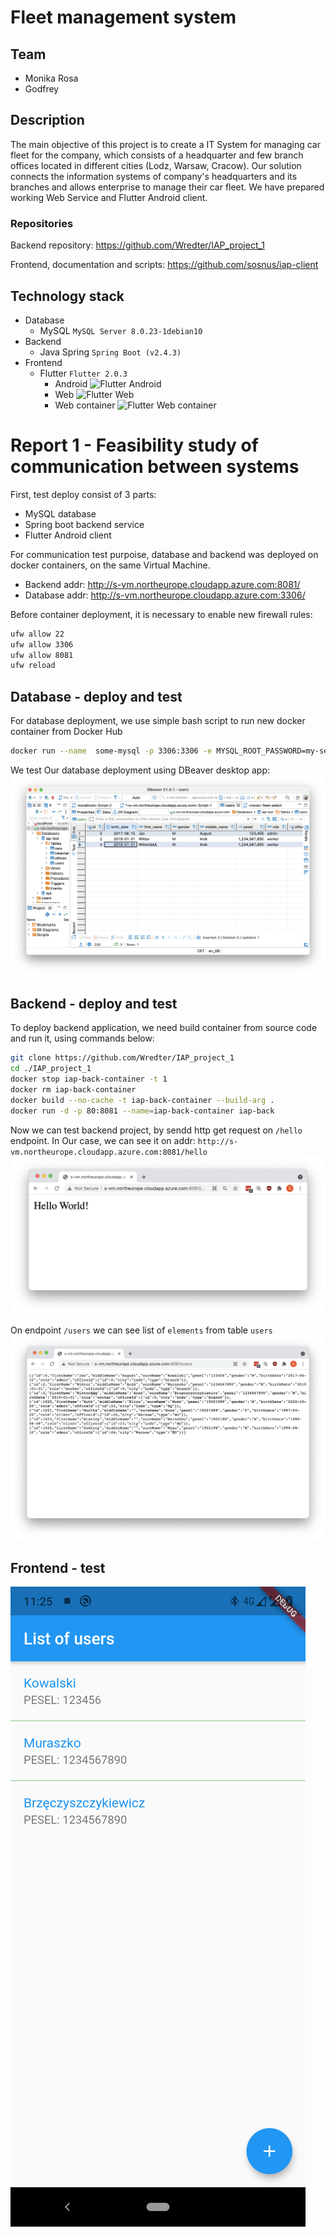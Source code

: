# Fleet management system

## Team
* Monika Rosa
* Godfrey 

## Description
The main objective of this project is to create a IT System for managing car fleet for the company, which consists of a headquarter and few branch offices located in different cities (Lodz, Warsaw, Cracow). Our solution connects the information systems of company's headquarters and its branches and allows enterprise to manage their car fleet. We have prepared working Web Service and Flutter Android client.

### Repositories
Backend repository: https://github.com/Wredter/IAP_project_1

Frontend, documentation and scripts: https://github.com/sosnus/iap-client



## Technology stack

* Database
    * MySQL `MySQL Server 8.0.23-1debian10`
* Backend
    * Java Spring `Spring Boot (v2.4.3)`
* Frontend
    * Flutter `Flutter 2.0.3`
        * Android ![Flutter Android](https://img.shields.io/badge/Android-yes-green)
        * Web ![Flutter Web](https://img.shields.io/badge/Web-not%20yet-red)
        * Web container ![Flutter Web container](https://img.shields.io/badge/Web%20container-not%20yet-red)



# Report 1 - Feasibility study of communication between systems

First, test deploy consist of 3 parts:
* MySQL database
* Spring boot backend service
* Flutter Android client

For communication test purpoise, database and backend was deployed on docker containers, on the same Virtual Machine.
* Backend addr: http://s-vm.northeurope.cloudapp.azure.com:8081/
* Database addr: http://s-vm.northeurope.cloudapp.azure.com:3306/

Before container deployment, it is necessary to enable new firewall rules:
```bash
ufw allow 22
ufw allow 3306
ufw allow 8081
ufw reload
```


## Database - deploy and test

For database deployment, we use simple bash script to run new docker container from Docker Hub
```bash
docker run --name  some-mysql -p 3306:3306 -e MYSQL_ROOT_PASSWORD=my-secret-pw -d mysql
```
We test Our database deployment using DBeaver desktop app:
![DBeaver](./img/db-screen.png)


## Backend - deploy and test

To deploy backend application, we need build container from source code and run it, using commands below:
```bash
git clone https://github.com/Wredter/IAP_project_1
cd ./IAP_project_1
docker stop iap-back-container -t 1
docker rm iap-back-container
docker build --no-cache -t iap-back-container --build-arg .
docker run -d -p 80:8081 --name=iap-back-container iap-back
```

Now we can test backend project, by sendd http get request on `/hello` endpoint. In Our case, we can see it on addr: `http://s-vm.northeurope.cloudapp.azure.com:8081/hello`
![DBeaver](./img/back-hello.png)

On endpoint `/users` we can see list of `elements` from table `users`
![DBeaver](./img/back-users-json.png)


## Frontend - test

![DBeaver](./img/front-users-view.png)